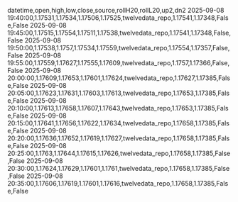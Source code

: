 datetime,open,high,low,close,source,rollH20,rollL20,up2,dn2
2025-09-08 19:40:00,1.17531,1.17534,1.17506,1.17525,twelvedata_repo,1.17541,1.17348,False,False
2025-09-08 19:45:00,1.17515,1.17554,1.17511,1.17538,twelvedata_repo,1.17541,1.17348,False,False
2025-09-08 19:50:00,1.17538,1.1757,1.17534,1.17559,twelvedata_repo,1.17554,1.17357,False,False
2025-09-08 19:55:00,1.17559,1.17627,1.17555,1.17609,twelvedata_repo,1.1757,1.17366,False,False
2025-09-08 20:00:00,1.17609,1.17653,1.17601,1.17624,twelvedata_repo,1.17627,1.17385,False,False
2025-09-08 20:05:00,1.17623,1.17631,1.17603,1.17613,twelvedata_repo,1.17653,1.17385,False,False
2025-09-08 20:10:00,1.17613,1.17658,1.17607,1.17643,twelvedata_repo,1.17653,1.17385,False,False
2025-09-08 20:15:00,1.17641,1.17656,1.17622,1.17634,twelvedata_repo,1.17658,1.17385,False,False
2025-09-08 20:20:00,1.17636,1.17652,1.17619,1.17627,twelvedata_repo,1.17658,1.17385,False,False
2025-09-08 20:25:00,1.1763,1.17644,1.17615,1.17626,twelvedata_repo,1.17658,1.17385,False,False
2025-09-08 20:30:00,1.17624,1.17629,1.17601,1.1761,twelvedata_repo,1.17658,1.17385,False,False
2025-09-08 20:35:00,1.17606,1.17619,1.17601,1.17616,twelvedata_repo,1.17658,1.17385,False,False

